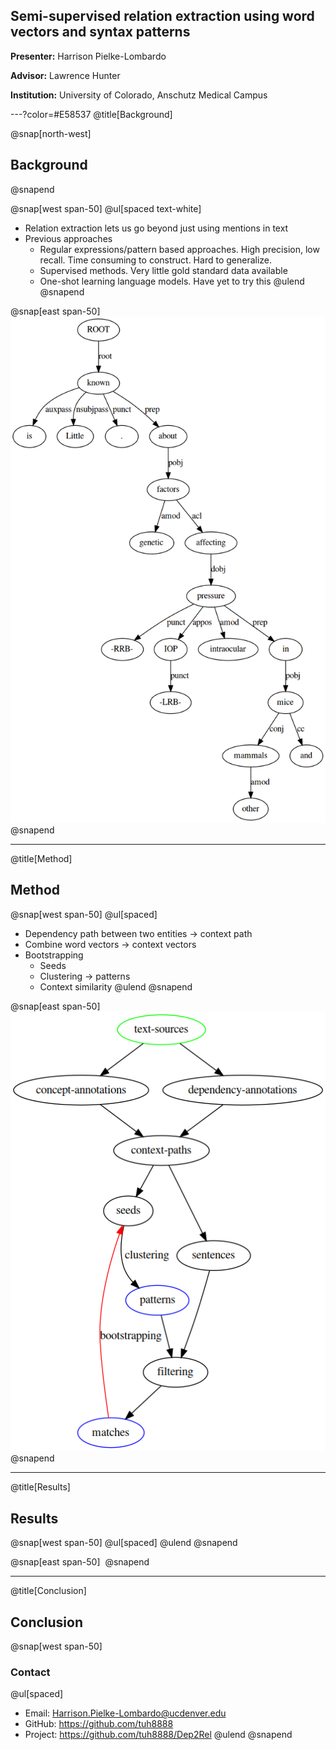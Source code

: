 ## Semi-supervised relation extraction using word vectors and syntax patterns

**Presenter:** Harrison Pielke-Lombardo

**Advisor:** Lawrence Hunter

**Institution:** University of Colorado, Anschutz Medical Campus

---?color=#E58537
@title[Background]

@snap[north-west]
## Background
@snapend

@snap[west span-50]
@ul[spaced text-white]
- Relation extraction lets us go beyond just using mentions in text
- Previous approaches
  - Regular expressions/pattern based approaches. High precision, low recall. Time consuming to construct. Hard to generalize.
  - Supervised methods. Very little gold standard data available
  - One-shot learning language models. Have yet to try this
@ulend
@snapend

@snap[east span-50]
![](https://github.com/tuh8888/Dep2Rel/blob/master/resources/dep_example.png)
@snapend

---
@title[Method]
## Method

@snap[west span-50]
@ul[spaced]
- Dependency path between two entities -> context path
- Combine word vectors -> context vectors
- Bootstrapping
  - Seeds
  - Clustering -> patterns
  - Context similarity
@ulend
@snapend

@snap[east span-50]
![](https://github.com/tuh8888/Dep2Rel/blob/master/resources/algorithm.png)
@snapend

---
@title[Results]
## Results

@snap[west span-50]
@ul[spaced]
@ulend
@snapend

@snap[east span-50]
![]()
@snapend

---
@title[Conclusion]
## Conclusion

@snap[west span-50]
### Contact
@ul[spaced]
- Email: Harrison.Pielke-Lombardo@ucdenver.edu
- GitHub: https://github.com/tuh8888
- Project: https://github.com/tuh8888/Dep2Rel
@ulend
@snapend
